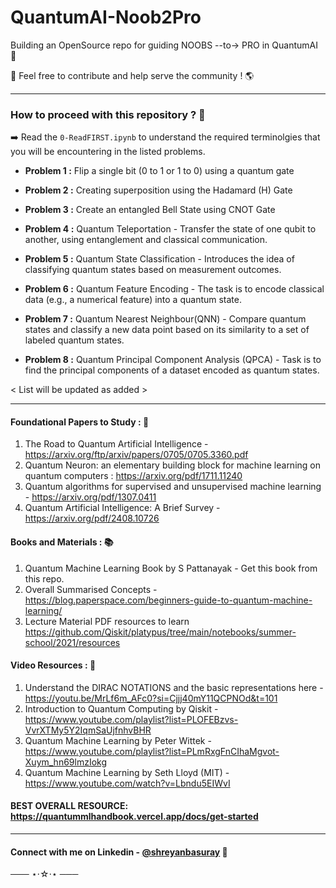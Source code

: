 # QuantumAI-Noob2Pro
Building an OpenSource repo for guiding NOOBS --to-> PRO in QuantumAI 🚀

🤝 Feel free to contribute and help serve the community ! 🌎

---
### How to proceed with this repository ? 🤔

➡️ Read the `0-ReadFIRST.ipynb` to understand the required terminolgies that you will be encountering in the listed problems. 

- **Problem 1 :** Flip a single bit (0 to 1 or 1 to 0) using a quantum gate

- **Problem 2 :** Creating superposition using the Hadamard (H) Gate

- **Problem 3 :** Create an entangled Bell State using CNOT Gate

- **Problem 4 :** Quantum Teleportation - Transfer the state of one qubit to another, using entanglement and classical communication.

- **Problem 5 :** Quantum State Classification - Introduces the idea of classifying quantum states based on measurement outcomes.

- **Problem 6 :** Quantum Feature Encoding - The task is to encode classical data (e.g., a numerical feature) into a quantum state.

- **Problem 7 :** Quantum Nearest Neighbour(QNN) - Compare quantum states and classify a new data point based on its similarity to a set of labeled quantum states.

- **Problem 8 :** Quantum Principal Component Analysis (QPCA) - Task is to find the principal components of a dataset encoded as quantum states.

< List will be updated as added >

---
#### Foundational Papers to Study : 📑
1. The Road to Quantum Artificial Intelligence - https://arxiv.org/ftp/arxiv/papers/0705/0705.3360.pdf
2. Quantum Neuron: an elementary building block for machine learning on quantum computers : https://arxiv.org/pdf/1711.11240
3. Quantum algorithms for supervised and unsupervised machine learning - https://arxiv.org/pdf/1307.0411
4. Quantum Artificial Intelligence: A Brief Survey - https://arxiv.org/pdf/2408.10726

#### Books and Materials : 📚
1. Quantum Machine Learning Book by S Pattanayak - Get this book from this repo.
2. Overall Summarised Concepts - https://blog.paperspace.com/beginners-guide-to-quantum-machine-learning/
3. Lecture Material PDF resources to learn  https://github.com/Qiskit/platypus/tree/main/notebooks/summer-school/2021/resources

#### Video Resources : 🎥
1. Understand the DIRAC NOTATIONS and the basic representations here - https://youtu.be/MrLf6m_AFc0?si=Cjjj40mY11QCPNOd&t=101
2. Introduction to Quantum Computing by Qiskit - https://www.youtube.com/playlist?list=PLOFEBzvs-VvrXTMy5Y2IqmSaUjfnhvBHR
3. Quantum Machine Learning by Peter Wittek - https://www.youtube.com/playlist?list=PLmRxgFnCIhaMgvot-Xuym_hn69lmzIokg
4. Quantum Machine Learning by Seth Lloyd (MIT) - https://www.youtube.com/watch?v=Lbndu5EIWvI

#### BEST OVERALL RESOURCE: https://quantummlhandbook.vercel.app/docs/get-started

---
#### Connect with me on Linkedin - [@shreyanbasuray](https://www.linkedin.com/in/shreyanbasuray) 🪩 

─── ⋆⋅☆⋅⋆ ───
